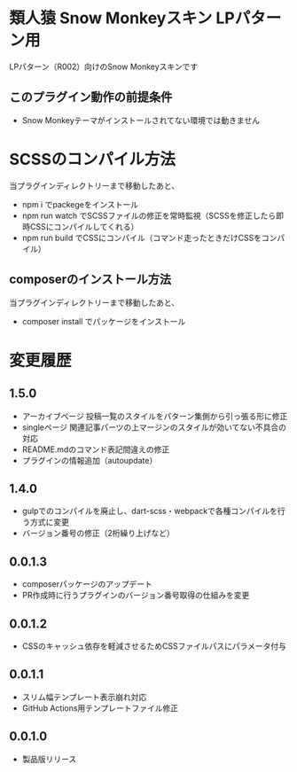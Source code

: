 # 類人猿 Snow Monkeyスキン LPパターン用
LPパターン（R002）向けのSnow Monkeyスキンです

## このプラグイン動作の前提条件
- Snow Monkeyテーマがインストールされてない環境では動きません

# SCSSのコンパイル方法
当プラグインディレクトリーまで移動したあと、

- npm i でpackegeをインストール
- npm run watch でSCSSファイルの修正を常時監視（SCSSを修正したら即時CSSにコンパイルしてくれる）
- npm run build でCSSにコンパイル（コマンド走ったときだけCSSをコンパイル）

## composerのインストール方法
当プラグインディレクトリーまで移動したあと、

- composer install でパッケージをインストール

# 変更履歴
## 1.5.0
- アーカイブページ 投稿一覧のスタイルをパターン集側から引っ張る形に修正
- singleページ 関連記事パーツの上マージンのスタイルが効いてない不具合の対応
- README.mdのコマンド表記間違えの修正
- プラグインの情報追加（autoupdate）

## 1.4.0
- gulpでのコンパイルを廃止し、dart-scss・webpackで各種コンパイルを行う方式に変更
- バージョン番号の修正（2桁繰り上げなど）

## 0.0.1.3
- composerパッケージのアップデート
- PR作成時に行うプラグインのバージョン番号取得の仕組みを変更

## 0.0.1.2
- CSSのキャッシュ依存を軽減させるためCSSファイルパスにパラメータ付与

## 0.0.1.1
- スリム幅テンプレート表示崩れ対応
- GitHub Actions用テンプレートファイル修正

## 0.0.1.0
- 製品版リリース
